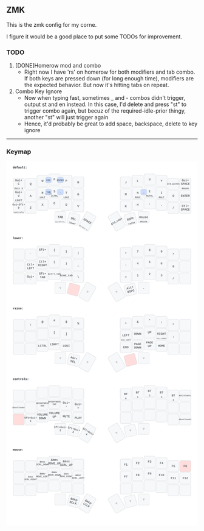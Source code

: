 ## ZMK
This is the zmk config for my corne.  

I figure it would be a good place to put some TODOs for improvement.  

### TODO
1. [DONE]Homerow mod and combo
   - Right now I have 'rs' on homerow for both modifiers and tab combo. If both keys are pressed down (for long enough time), modifiers are the expected behavior. But now it's hitting tabs on repeat.  
2. Combo Key Ignore
   - Now when typing fast, sometimes _ and - combos didn't trigger, output st and en instead. In this case, I'd delete and press "st" to trigger combo again, but becuz of the required-idle-prior thingy, another "st" will just trigger again
   - Hence, it'd probably be great to add space, backspace, delete to key ignore


----  

### Keymap
![Corne Keymap](./keymap-drawer/corne.svg)

